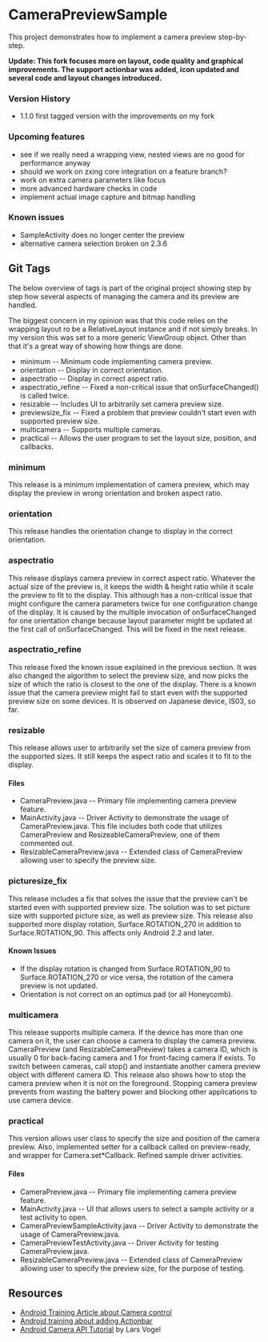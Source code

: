 # CameraPreviewSample

This project demonstrates how to implement a camera preview step-by-step.

**Update: This fork focuses more on layout, code quality and graphical improvements.
The support actionbar was added, icon updated and several code and layout changes introduced.**

### Version History

* 1.1.0 first tagged version with the improvements on my fork

### Upcoming features

* see if we really need a wrapping view, nested views are no good for performance anyway
* should we work on zxing core integration on a feature branch?
* work on extra camera parameters like focus
* more advanced hardware checks in code
* implement actual image capture and bitmap handling

### Known issues

* SampleActivity does no longer center the preview
* alternative camera selection broken on 2.3.6

## Git Tags

The below overview of tags is part of the original project showing step by step how several aspects
of managing the camera and its preview are handled.

The biggest concern in my opinion was that this code relies on the wrapping layout ro be a
RelativeLayout instance and if not simply breaks. In my version this was set to a more generic
ViewGroup object. Other than that it's a great way of showing how things are done.

* minimum -- Minimum code implementing camera preview.
* orientation -- Display in correct orientation.
* aspectratio -- Display in correct aspect ratio.
* aspectratio_refine -- Fixed a non-critical issue that onSurfaceChanged() is called twice.
* resizable -- Includes UI to arbitrarily set camera preview size.
* previewsize_fix -- Fixed a problem that preview couldn't start even with supported preview size.
* multicamera -- Supports multiple cameras.
* practical -- Allows the user program to set the layout size, position, and callbacks.

### minimum

This release is a minimum implementation of camera preview, which may display the preview in wrong orientation and broken aspect ratio.

### orientation

This release handles the orientation change to display in the correct orientation.

### aspectratio

This release displays camera preview in correct aspect ratio.
Whatever the actual size of the preview is, it keeps the width & height ratio while it scale the preview to fit to the display.
This although has a non-critical issue that might configure the camera parameters twice for one configuration change of the display.
It is caused by the multiple invocation of onSurfaceChanged for one orientation change because layout parameter might be updated at the first call of onSurfaceChanged.
This will be fixed in the next release.

### aspectratio_refine

This release fixed the known issue explained in the previous section.
It was also changed the algorithm to select the preview size, and now picks the size of which the ratio is closest to the one of the display.
There is a known issue that the camera preview might fail to start even with the supported preview size on some devices.
It is observed on Japanese device, IS03, so far.

### resizable

This release allows user to arbitrarily set the size of camera preview from the supported sizes.
It still keeps the aspect ratio and scales it to fit to the display.

#### Files

* CameraPreview.java -- Primary file implementing camera preview feature.
* MainActivity.java -- Driver Activity to demonstrate the usage of CameraPreview.java.
    This file includes both code that utilizes CameraPreview and ResizeableCameraPreview, one of them commented out.
* ResizableCameraPreview.java -- Extended class of CameraPreview allowing user to specify the preview size.

### picturesize_fix

This release includes a fix that solves the issue that the preview can't be started even with supported preview size.
The solution was to set picture size with supported picture size, as well as preview size.
This release also supported more display rotation, Surface.ROTATION_270 in addition to Surface.ROTATION_90. This affects only Android 2.2 and later.

#### Known Issues

* If the display rotation is changed from Surface.ROTATION_90 to Surface.ROTATION_270 or vice versa, the rotation of the camera preview is not updated.
* Orientation is not correct on an optimus pad (or all Honeycomb).

### multicamera

This release supports multiple camera.
If the device has more than one camera on it, the user can choose a camera to display the camera preview.
CameraPreview (and ResizableCameraPreview) takes a camera ID, which is usually 0 for back-facing camera and 1 for front-facing camera if exists.
To switch between cameras, call stop() and instantiate another camera preview object with different camera ID.
This release also shows how to stop the camera preview when it is not on the foreground.
Stopping camera preview prevents from wasting the battery power and blocking other applications to use camera device.

### practical

This version allows user class to specify the size and position of the camera preview.
Also, implemented setter for a callback called on preview-ready, and wrapper for Camera.set*Callback.
Refined sample driver activities.

#### Files

* CameraPreview.java -- Primary file implementing camera preview feature.
* MainActivity.java -- UI that allows users to select a sample activity or a test activity to open.
* CameraPreviewSampleActivity.java -- Driver Activity to demonstrate the usage of CameraPreview.java.
* CameraPreviewTestActivity.java -- Driver Activity for testing CameraPreview.java.
* ResizableCameraPreview.java -- Extended class of CameraPreview allowing user to specify the preview size, for the purpose of testing.

## Resources

* [Android Training Article about Camera control](http://developer.android.com/training/camera/index.html)
* [Android training about adding Actionbar](https://developer.android.com/training/basics/actionbar/index.html)
* [Android Camera API Tutorial](http://www.vogella.com/tutorials/AndroidCamera/article.html) by Lars Vogel